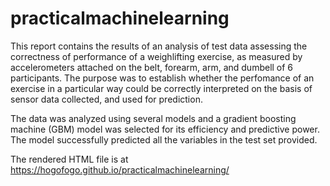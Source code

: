 # practicalmachinelearning

This report contains the results of an analysis of test data assessing the correctness of performance of a weighlifting exercise, as measured by accelerometers attached on the belt, forearm, arm, and dumbell of 6 participants. The purpose was to establish whether the perfomance of an exercise in a particular way could be correctly interpreted on the basis of sensor data collected, and used for prediction.

The data was analyzed using several models and a gradient boosting machine (GBM) model was selected for its efficiency and predictive power. The model successfully predicted all the variables in the test set provided.



The rendered HTML file is at https://hogofogo.github.io/practicalmachinelearning/
